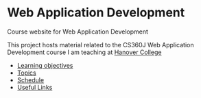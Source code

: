 Web Application Development
===========================

Course website for Web Application Development

This project hosts material related to the CS360J Web Application Development course I am teaching at [Hanover College](http://www.hanover.edu)

- [Learning objectives](objectives.md)
- [Topics](topics.md)
- [Schedule](schedule.md)
- [Useful Links](links.md)
